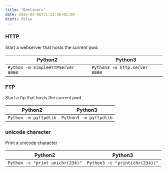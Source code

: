 ```yaml
---
title: "Oneliners"
date: 2020-03-06T11:23:46+01:00
draft: false
---
```


### HTTP

Start a webserver that hosts the current pwd.

| Python2                         | Python3                     |
|---------------------------------|-----------------------------|
| `Python -m SimpleHTTPServer 8000` | `Python3 -m http.server 8000` |

### FTP

Start a ftp that hosts the current pwd.

| Python2                         | Python3                     |
|---------------------------------|-----------------------------|
| `Python -m pyftpdlib`             | `Python3 -m pyftpdlib`        |

### unicode character

Print a unicode character

| Python2                         | Python3                      |
|---------------------------------|------------------------------|
| `Python -c "print unichr(234)"`   | `Python3 -c "print(chr(234))"` |
